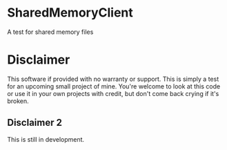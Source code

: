 # SharedMemoryClient
A test for shared memory files


# Disclaimer
This software if provided with no warranty or support. This is simply a test for an upcoming small project of mine. You're welcome to look at this code or use it in your own projects with credit, but don't come back crying if it's broken.


## Disclaimer 2
This is still in development.